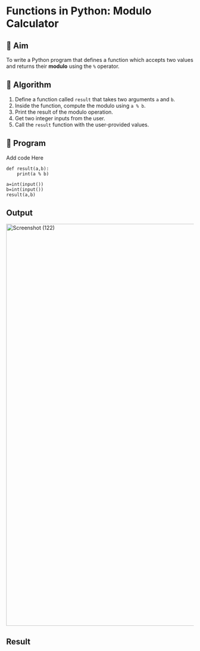 # Functions in Python: Modulo Calculator

## 🎯 Aim
To write a Python program that defines a function which accepts two values and returns their **modulo** using the `%` operator.

## 🧠 Algorithm
1. Define a function called `result` that takes two arguments `a` and `b`.
2. Inside the function, compute the modulo using `a % b`.
3. Print the result of the modulo operation.
4. Get two integer inputs from the user.
5. Call the `result` function with the user-provided values.

## 🧾 Program

Add code Here
```
def result(a,b):
    print(a % b)

a=int(input())
b=int(input())
result(a,b)
```

## Output
<img width="1920" height="1080" alt="Screenshot (122)" src="https://github.com/user-attachments/assets/365163f9-5a64-4d9c-b72e-224e62bf42c3" />


## Result
